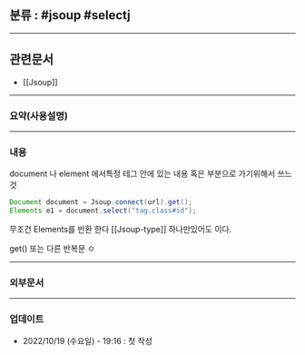 ## 분류 : #jsoup #selectj  

---
## 관련문서
- [[Jsoup]]

----
### 요약(사용설명)

---
### 내용
document 나 element 에서특정 테그 안에 있는 내용 혹은 부분으로 가기위해서 쓰느것

```Java
Document document = Jsoup.connect(url).get();
Elements e1 = document.select("tag.class#id");
```
무조건 Elements를 반환 한다 [[Jsoup-type]]
하나만있어도 이다.

get() 또는 다른 반복문 ㅇ


----
### 외부문서

----
### 업데이트
-  2022/10/19 (수요일) - 19:16 : 첫 작성
